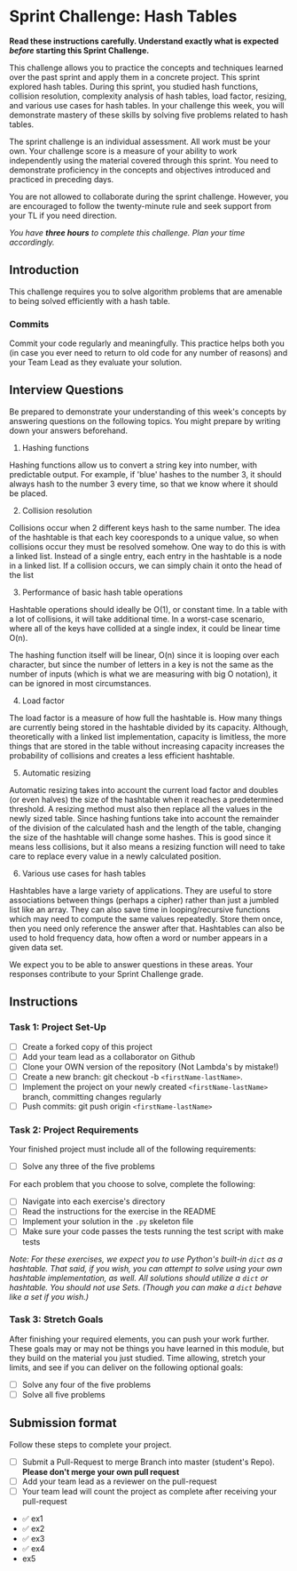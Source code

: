 # Sprint Challenge: Hash Tables

**Read these instructions carefully. Understand exactly what is expected _before_ starting this Sprint Challenge.**

This challenge allows you to practice the concepts and techniques learned over the past sprint and apply them in a concrete project. This sprint explored hash tables. During this sprint, you studied hash functions, collision resolution, complexity analysis of hash tables, load factor, resizing, and various use cases for hash tables. In your challenge this week, you will demonstrate mastery of these skills by solving five problems related to hash tables.

The sprint challenge is an individual assessment. All work must be your own. Your challenge score is a measure of your ability to work independently using the material covered through this sprint. You need to demonstrate proficiency in the concepts and objectives introduced and practiced in preceding days.

You are not allowed to collaborate during the sprint challenge. However, you are encouraged to follow the twenty-minute rule and seek support from your TL if you need direction.

_You have **three hours** to complete this challenge. Plan your time accordingly._

## Introduction

This challenge requires you to solve algorithm problems that are amenable to being solved efficiently with a hash table.

### Commits

Commit your code regularly and meaningfully. This practice helps both you (in case you ever need to return to old code for any number of reasons) and your Team Lead as they evaluate your solution.

## Interview Questions

Be prepared to demonstrate your understanding of this week's concepts by answering questions on the following topics. You might prepare by writing down your answers beforehand.

1. Hashing functions


Hashing functions allow us to convert a string key into number, with predictable output. For example, if 'blue' hashes to the number 3, it should always hash to the number 3 every time, so that we know where it should be placed.


2. Collision resolution


Collisions occur when 2 different keys hash to the same number. The idea of the hashtable is that each key cooresponds to a unique value, so when collisions occur they must be resolved somehow. One way to do this is with a linked list. Instead of a single entry, each entry in the hashtable is a node in a linked list. If a collision occurs, we can simply chain it onto the head of the list


3. Performance of basic hash table operations


Hashtable operations should ideally be O(1), or constant time. In a table with a lot of collisions, it will take additional time. In a worst-case scenario, where all of the keys have collided at a single index, it could be linear time O(n).

The hashing function itself will be linear, O(n) since it is looping over each character, but since the number of letters in a key is not the same as the number of inputs (which is what we are measuring with big O notation), it can be ignored in most circumstances.

4. Load factor


The load factor is a measure of how full the hashtable is. How many things are currently being stored in the hashtable divided by its capacity. Although, theoretically with a linked list implementation, capacity is limitless, the more things that are stored in the table without increasing capacity increases the probability of collisions and creates a less efficient hashtable.


5. Automatic resizing


Automatic resizing takes into account the current load factor and doubles (or even halves) the size of the hashtable when it reaches a predetermined threshold. A resizing method must also then replace all the values in the newly sized table. Since hashing funtions take into account the remainder of the division of the calculated hash and the length of the table, changing the size of the hashtable will change some hashes. This is good since it means less collisions, but it also means a resizing function will need to take care to replace every value in a newly calculated position.


6. Various use cases for hash tables


Hashtables have a large variety of applications. They are useful to store associations between things (perhaps a cipher) rather than just a jumbled list like an array. They can also save time in looping/recursive functions which may need to compute the same values repeatedly. Store them once, then you need only reference the answer after that. Hashtables can also be used to hold frequency data, how often a word or number appears in a given data set.


We expect you to be able to answer questions in these areas. Your responses contribute to your Sprint Challenge grade.

## Instructions

### Task 1: Project Set-Up

- [ ] Create a forked copy of this project
- [ ] Add your team lead as a collaborator on Github
- [ ] Clone your OWN version of the repository (Not Lambda's by mistake!)
- [ ] Create a new branch: git checkout -b `<firstName-lastName>`.
- [ ] Implement the project on your newly created `<firstName-lastName>` branch, committing changes regularly
- [ ] Push commits: git push origin `<firstName-lastName>`

### Task 2: Project Requirements

Your finished project must include all of the following requirements:

- [ ] Solve any three of the five problems

For each problem that you choose to solve, complete the following:

- [ ] Navigate into each exercise's directory
- [ ] Read the instructions for the exercise in the README
- [ ] Implement your solution in the `.py` skeleton file
- [ ] Make sure your code passes the tests running the test script with make tests

*Note: For these exercises, we expect you to use Python's built-in `dict` as a hashtable. That said, if you wish, you can attempt to solve using your own hashtable implementation, as well. All solutions should utilize a `dict` or hashtable. You should not use Sets. (Though you can make a `dict` behave like a set if you wish.)*

### Task 3: Stretch Goals

After finishing your required elements, you can push your work further. These goals may or may not be things you have learned in this module, but they build on the material you just studied. Time allowing, stretch your limits, and see if you can deliver on the following optional goals:

- [ ] Solve any four of the five problems
- [ ] Solve all five problems

## Submission format

Follow these steps to complete your project.

- [ ] Submit a Pull-Request to merge <firstName-lastName> Branch into master (student's  Repo). **Please don't merge your own pull request**
- [ ] Add your team lead as a reviewer on the pull-request
- [ ] Your team lead will count the project as complete after receiving your pull-request

- ✅ ex1
- ✅ ex2
- ✅ ex3
- ✅ ex4
- ex5
